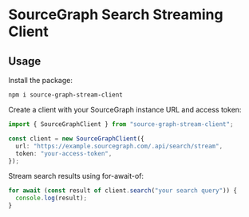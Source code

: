 # SourceGraph Search Streaming Client

## Usage

Install the package:

```shell
npm i source-graph-stream-client
```

Create a client with your SourceGraph instance URL and access token:

```ts
import { SourceGraphClient } from "source-graph-stream-client";

const client = new SourceGraphClient({
  url: "https://example.sourcegraph.com/.api/search/stream",
  token: "your-access-token",
});
```

Stream search results using for-await-of:

```ts
for await (const result of client.search("your search query")) {
  console.log(result);
}
```
